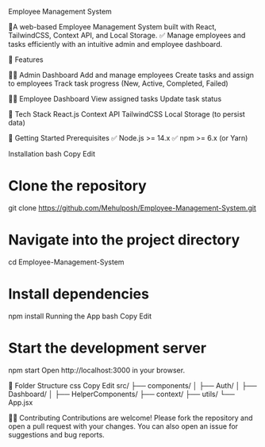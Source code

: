  Employee Management System
 
🚀A web-based Employee Management System built with React, TailwindCSS, Context API, and Local Storage.
✅ Manage employees and tasks efficiently with an intuitive admin and employee dashboard.


📌 Features

🧑‍💼 Admin Dashboard
 Add and manage employees
 Create tasks and assign to employees
 Track task progress (New, Active, Completed, Failed)

👨‍💻 Employee Dashboard
 View assigned tasks
 Update task status

🌙 Tech Stack
 React.js
 Context API
 TailwindCSS
 Local Storage (to persist data)

🚀 Getting Started
Prerequisites
✅ Node.js >= 14.x
✅ npm >= 6.x (or Yarn)

Installation
bash
Copy
Edit

# Clone the repository
git clone https://github.com/Mehulposh/Employee-Management-System.git

# Navigate into the project directory
cd Employee-Management-System

# Install dependencies
npm install
Running the App
bash
Copy
Edit

# Start the development server
npm start
Open http://localhost:3000 in your browser.

📁 Folder Structure
css
Copy
Edit
src/
├── components/
│   ├── Auth/
│   ├── Dashboard/
│   ├── HelperComponents/
├── context/
├── utils/
└── App.jsx



🧑‍💻 Contributing
Contributions are welcome!
Please fork the repository and open a pull request with your changes.
You can also open an issue for suggestions and bug reports.
